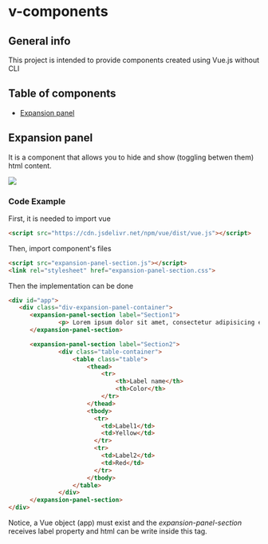 # v-components

## General info
This project is intended to provide components created using Vue.js without CLI

## Table of components
* [Expansion panel](#expansion-panel)

## Expansion panel <a href="expansion-panel"></a>
It is a component that allows you to hide and show (toggling betwen them) html content.

<image src="doc/images/expansion-panel.PNG" witdh="100%"/>

### Code Example  
  First, it is needed to import vue
  
  ```html
  <script src="https://cdn.jsdelivr.net/npm/vue/dist/vue.js"></script>
  ```
  
  Then, import component's files
  
  ```html
  <script src="expansion-panel-section.js"></script>
  <link rel="stylesheet" href="expansion-panel-section.css">
  ```
  
  Then the implementation can be done
  ```html
  <div id="app"> 
     <div class="div-expansion-panel-container">
        <expansion-panel-section label="Section1">
                <p> Lorem ipsum dolor sit amet, consectetur adipisicing elit. Fugit minus praesentium exercitationem odio! Nihil nostrum nam vel ea quos aut </p>
        </expansion-panel-section>

        <expansion-panel-section label="Section2">
                <div class="table-container">
                    <table class="table">
                        <thead>
                            <tr>
                                <th>Label name</th>
                                <th>Color</th>
                            </tr>
                        </thead>
                        <tbody>
                          <tr>
                            <td>Label1</td>
                            <td>Yellow</td>
                          </tr>
                          <tr>
                            <td>Label2</td>
                            <td>Red</td>
                          </tr>
                        </tbody>
                    </table>
                </div>
        </expansion-panel-section>
  </div>
  ```
  
  Notice, a Vue object (app) must exist and the *expansion-panel-section* receives label property and html can be write inside this tag.
